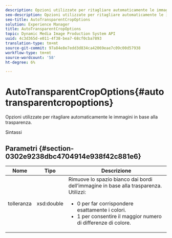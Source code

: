 ```yaml
---
description: Opzioni utilizzate per ritagliare automaticamente le immagini in base alla trasparenza.
seo-description: Opzioni utilizzate per ritagliare automaticamente le immagini in base alla trasparenza.
seo-title: AutoTransparentCropOptions
solution: Experience Manager
title: AutoTransparentCropOptions
topic: Dynamic Media Image Production System API
uuid: 4c3d365d-e011-4f38-bea7-68cf0cba7893
translation-type: tm+mt
source-git-commit: 97a84e8e7edd3d834ca42069eae7c09c00d57938
workflow-type: tm+mt
source-wordcount: '58'
ht-degree: 6%

---
```



# AutoTransparentCropOptions{#autotransparentcropoptions}

Opzioni utilizzate per ritagliare automaticamente le immagini in base alla trasparenza.

Sintassi

## Parametri {#section-0302e9238dbc4704914e938f42c881e6}

<table id="table_F6A0DBA37F704C2097C617A0A6767566"> 
 <thead> 
  <tr> 
   <th colname="col1" class="entry"> Nome </th> 
   <th colname="col2" class="entry"> Tipo </th> 
   <th colname="col3" class="entry"> Descrizione </th> 
  </tr> 
 </thead>
 <tbody> 
  <tr> 
   <td colname="col1"> <span class="codeph"> tolleranza</span> </td> 
   <td colname="col2"> <span class="codeph"> xsd:double</span> </td> 
   <td colname="col3">Rimuove lo spazio bianco dai bordi dell’immagine in base alla trasparenza. Utilizzi: 
    <ul id="ul_FE5423B857AE43FCBA7A9AEA76C754CC">
     <li id="li_01E3BD0AB8DA4C408B47CB02B269404A">0 per far corrispondere esattamente i colori. </li>
     <li id="li_FCE21384265D4ECE9C0D785F1BB32C3A">1 per consentire il maggior numero di differenze di colore. </li>
    </ul></td> 
  </tr> 
 </tbody> 
</table>

